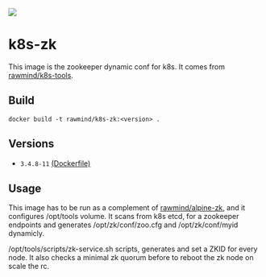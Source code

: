 [![](https://images.microbadger.com/badges/image/rawmind/k8s-zk.svg)](https://microbadger.com/images/rawmind/k8s-zk "Get your own image badge on microbadger.com")

k8s-zk
==============

This image is the zookeeper dynamic conf for k8s. It comes from [rawmind/k8s-tools][k8s-tools].

## Build

```
docker build -t rawmind/k8s-zk:<version> .
```

## Versions

- `3.4.8-11` [(Dockerfile)](https://github.com/rawmind0/k8s-zk/blob/3.4.8-11/README.md)

## Usage

This image has to be run as a complement of [rawmind/alpine-zk][alpine-zk], and it configures /opt/tools volume. It scans from k8s etcd, for a zookeeper endpoints and generates /opt/zk/conf/zoo.cfg and /opt/zk/conf/myid dynamicly.

/opt/tools/scripts/zk-service.sh scripts, generates and set a ZKID for every node. It also checks a minimal zk quorum before to reboot the zk node on scale the rc.


[alpine-zk]: https://github.com/rawmind0/alpine-zk
[k8s-tools]: https://github.com/rawmind0/rancher-tools
